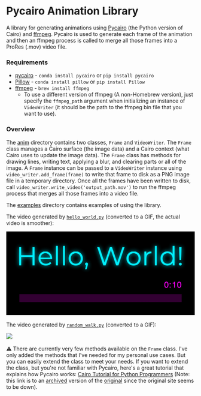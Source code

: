 # Pycairo Animation Library

A library for generating animations using [Pycairo](https://pycairo.readthedocs.io/en/latest/) (the Python version of Cairo) and [ffmpeg](https://ffmpeg.org/ffmpeg.html). Pycairo is used to generate each frame of the animation and then an ffmpeg process is called to merge all those frames into a ProRes (.mov) video file.

### Requirements

* [pycairo](https://pypi.org/project/pycairo/) - `conda install pycairo` or `pip install pycairo`
* [Pillow](https://pypi.org/project/Pillow/) - `conda install pillow` or `pip install Pillow`
* [ffmpeg](https://formulae.brew.sh/formula/ffmpeg) - `brew install ffmpeg`
    * To use a different version of ffmpeg (A non-Homebrew version), just specify the `ffmpeg_path` argument when initializing an instance of `VideoWriter` (it should be the path to the ffmpeg bin file that you want to use). 

### Overview

The [anim](/anim) directory contains two classes, `Frame` and `VideoWriter`.
The `Frame` class manages a Cairo surface (the image data) and a Cairo context (what Cairo uses to update the image data). The `Frame` class has methods for drawing lines, writing text, applying a blur, and clearing parts or all of the image. A `Frame` instance can be passed to a `VideoWriter` instance using `video_writer.add_frame(frame)` to write that frame to disk as a PNG image file in a temporary directory. Once all the frames have been written to disk, call `video_writer.write_video('output_path.mov')` to run the ffmpeg process that merges all those frames into a video file.

The [examples](/examples) directory contains examples of using the library.

The video generated by [`hello_world.py`](/examples/hello_world.py) (converted to a GIF, the actual video is smoother):

![](/examples/hello_world.gif)

The video generated by [`random_walk.py`](/examples/random_walk.py) (converted to a GIF):

![](/examples/random_walk.gif)

⚠️ There are currently very few methods available on the `Frame` class. I've only added the methods that I've needed for my personal use cases. But you can easily extend the class to meet your needs. If you want to extend the class, but you're not familiar with Pycairo, here's a great tutorial that explains how Pycairo works: [Cairo Tutorial for Python Programmers](https://web.archive.org/web/20210416173739/https://www.tortall.net/mu/wiki/CairoTutorial) (Note: this link is to an [archived](https://web.archive.org/web/2021*/https://www.tortall.net/mu/wiki/CairoTutorial) version of the [original](https://www.tortall.net/mu/wiki/CairoTutorial) since the original site seems to be down).
